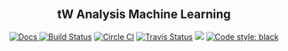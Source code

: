 <h2 align="center">tW Analysis Machine Learning</h2>

<p align="center">
<a href="https://twaml.readthedocs.io/en/latest/?badge=latest"><img alt="Docs" src="https://readthedocs.org/projects/twaml/badge/?version=latest">
<a href="https://builds.sr.ht/~ddavis/twaml"><img alt="Build Status" src="https://builds.sr.ht/~ddavis/twaml.svg"></a>
<a href="https://circleci.com/gh/drdavis/twaml"><img alt="Circle CI" src="https://circleci.com/gh/drdavis/twaml.svg?style=svg"></a>
<a href="https://travis-ci.org/drdavis/twaml"><img alt="Travis Status" src="https://travis-ci.org/drdavis/twaml.svg?branch=master"></a>
<img src="https://img.shields.io/badge/python-3.6-blue.svg">
<a href="https://github.com/ambv/black"><img alt="Code style: black" src="https://img.shields.io/badge/code%20style-black-000000.svg"></a>
</p>
